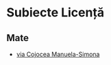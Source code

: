 # Subiecte Licență

## Mate

- [via Cojocea Manuela-Simona](https://www.dropbox.com/sh/0qahggwopx6xb32/AADta1ZRyNefgCSK21BuCRDda?dl=0)
